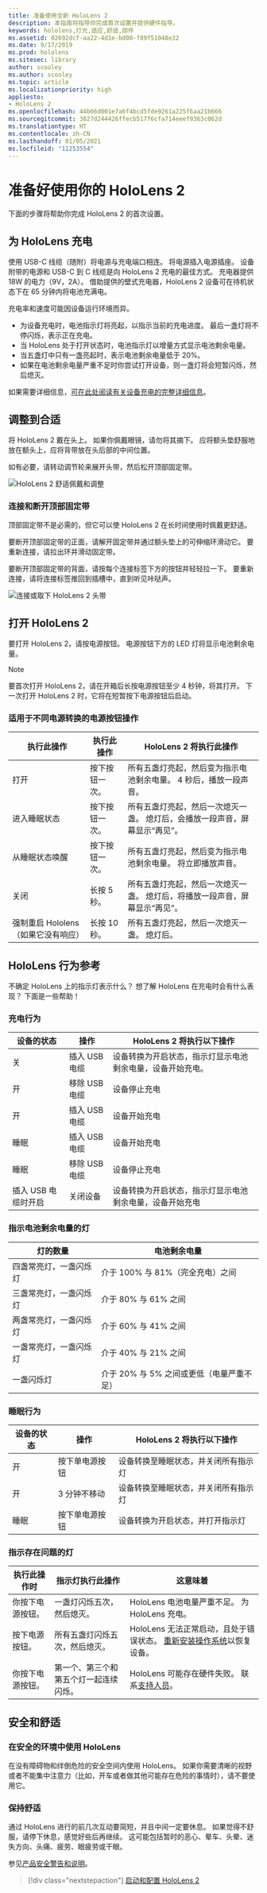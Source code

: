 ```yaml
---
title: 准备使用全新 HoloLens 2
description: 本指南将指导你完成首次设置并提供硬件指导。
keywords: hololens,灯光,适应,舒适,部件
ms.assetid: 02692dcf-aa22-4d1e-bd00-f89f51048e32
ms.date: 9/17/2019
ms.prod: hololens
ms.sitesec: library
author: scooley
ms.author: scooley
ms.topic: article
ms.localizationpriority: high
appliesto:
- HoloLens 2
ms.openlocfilehash: 44b66d001e7a6f4bcd5fde9261a225f6aa21b666
ms.sourcegitcommit: 3827d244426ffecb517f6cfa714eeef9363c062d
ms.translationtype: HT
ms.contentlocale: zh-CN
ms.lasthandoff: 01/05/2021
ms.locfileid: "11253554"
---
```

# 准备好使用你的 HoloLens 2

下面的步骤将帮助你完成 HoloLens 2 的首次设置。

## 为 HoloLens 充电

使用 USB-C 线缆（随附）将电源与充电端口相连。 将电源插入电源插座。 设备附带的电源和 USB-C 到 C 线缆是向 HoloLens 2 充电的最佳方式。 充电器提供 18W 的电力（9V，2A）。 借助提供的壁式充电器，HoloLens 2 设备可在待机状态下在 65 分钟内将电池充满电。

充电率和速度可能因设备运行环境而异。

- 为设备充电时，电池指示灯将亮起，以指示当前的充电进度。  最后一盏灯将不停闪烁，表示正在充电。
- 当 HoloLens 处于打开状态时，电池指示灯以增量方式显示电池剩余电量。
- 当五盏灯中只有一盏亮起时，表示电池剩余电量低于 20%。
- 如果在电池剩余电量严重不足时你尝试打开设备，则一盏灯将会短暂闪烁，然后熄灭。

如果需要详细信息，[可在此处阅读有关设备充电的完整详细信息](hololens-recovery.md#charge-the-device)。 

## 调整到合适

将 HoloLens 2 戴在头上。 如果你佩戴眼镜，请勿将其摘下。  应将额头垫舒服地放在额头上，应将背带放在头后部的中间位置。

如有必要，请转动调节轮来展开头带，然后松开顶部固定带。

![HoloLens 2 舒适佩戴和调整](images/hololens2-fit.png)

### 连接和断开顶部固定带

顶部固定带不是必需的，但它可以使 HoloLens 2 在长时间使用时佩戴更舒适。

要断开顶部固定带的正面，请解开固定带并通过额头垫上的可伸缩环滑动它。 要重新连接，请拉出环并滑动固定带。

要断开顶部固定带的背面，请按每个连接标签下方的按钮并轻轻拉一下。 要重新连接，请将连接标签推回到插槽中，直到听见咔哒声。

![连接或取下 HoloLens 2 头带](images/hololens2-headstrap.png)

## 打开 HoloLens 2

要打开 HoloLens 2，请按电源按钮。  电源按钮下方的 LED 灯将显示电池剩余电量。

> [!NOTE]
> 要首次打开 HoloLens 2，请在开箱后长按电源按钮至少 4 秒钟，将其打开。 下一次打开 HoloLens 2 时，它将在短暂按下电源按钮后启动。

### 适用于不同电源转换的电源按钮操作

| 执行此操作 | 执行此操作 | HoloLens 2 将执行此操作 |
| - | - | - |
| 打开 | 按下按钮一次。 | 所有五盏灯亮起，然后变为指示电池剩余电量。 4 秒后，播放一段声音。 |
| 进入睡眠状态 | 按下按钮一次。 | 所有五盏灯亮起，然后一次熄灭一盏。 熄灯后，会播放一段声音，屏幕显示“再见”。 |
| 从睡眠状态唤醒 | 按下按钮一次。 | 所有五盏灯亮起，然后变为指示电池剩余电量。 将立即播放声音。 |
| 关闭 | 长按 5 秒。 |  所有五盏灯亮起，然后一次熄灭一盏。 熄灯后，将播放一段声音，屏幕显示“再见”。 |
| 强制重启 Hololens（如果它没有响应） | 长按 10 秒。 | 所有五盏灯亮起，然后一次熄灭一盏。 熄灯后。 |

## HoloLens 行为参考

不确定 HoloLens 上的指示灯表示什么？ 想了解 HoloLens 在充电时会有什么表现？  下面是一些帮助！

### 充电行为

| 设备的状态 | 操作 | HoloLens 2 将执行以下操作 |
| - | - | - |
| 关 | 插入 USB 电缆 | 设备转换为开启状态，指示灯显示电池剩余电量，设备开始充电。
| 开 | 移除 USB 电缆 | 设备停止充电
| 开 | 插入 USB 电缆 | 设备开始充电
| 睡眠 | 插入 USB 电缆 | 设备开始充电
| 睡眠 | 移除 USB 电缆 | 设备停止充电
| 插入 USB 电缆时开启 | 关闭设备 | 设备转换为开启状态，指示灯显示电池剩余电量，设备开始充电 |

### 指示电池剩余电量的灯

| 灯的数量 | 电池剩余电量 |
| - | - |
| 四盏常亮灯，一盏闪烁灯 | 介于 100% 与 81%（完全充电）之间 |
| 三盏常亮灯，一盏闪烁灯 | 介于 80% 与 61% 之间 |
| 两盏常亮灯，一盏闪烁灯 | 介于 60% 与 41% 之间 |
| 一盏常亮灯，一盏闪烁灯 | 介于 40% 与 21% 之间 |
| 一盏闪烁灯 | 介于 20% 与 5% 之间或更低（电量严重不足） |

### 睡眠行为

| 设备的状态 | 操作 | HoloLens 2 将执行以下操作 |
| - | - | - |
| 开 | 按下单电源按钮 | 设备转换至睡眠状态，并关闭所有指示灯 |
| 开 | 3 分钟不移动 | 设备转换至睡眠状态，并关闭所有指示灯 |
| 睡眠 | 按下单电源按钮 | 设备转换为开启状态，并打开指示灯 |

### 指示存在问题的灯

| 执行此操作时 | 指示灯执行此操作 | 这意味着 |
| - | - | - |
| 你按下电源按钮。 | 一盏灯闪烁五次，然后熄灭。 | HoloLens 电池电量严重不足。 为 HoloLens 充电。 |
| 按下电源按钮。 | 所有五盏灯闪烁五次，然后熄灭。 |  HoloLens 无法正常启动，且处于错误状态。 [重新安装操作系统](hololens-recovery.md)以恢复设备。 |
| 你按下电源按钮。 | 第一个、第三个和第五个灯一起连续闪烁。 |  HoloLens 可能存在硬件失败。 联系[支持人员](https://support.microsoft.com/en-us/supportforbusiness/productselection?sapid=3ec35c62-022f-466b-3a1e-dbbb7b9a55fb)。 |

## 安全和舒适

### 在安全的环境中使用 HoloLens

在没有障碍物和绊倒危险的安全空间内使用 HoloLens。 如果你需要清晰的视野或者不能集中注意力（比如，开车或者做其他可能存在危险的事情时），请不要使用它。

### 保持舒适

通过 HoloLens 进行的前几次互动要简短，并且中间一定要休息。 如果觉得不舒服，请停下休息，感觉好些后再继续。 这可能包括暂时的恶心、晕车、头晕、迷失方向、头痛、疲劳、眼疲劳或干眼。

参见[产品安全警告和说明](https://support.microsoft.com/help/4558037/product-safety-warnings-and-instructions)。

> [!div class="nextstepaction"]
> [启动和配置 HoloLens 2](hololens2-start.md)
